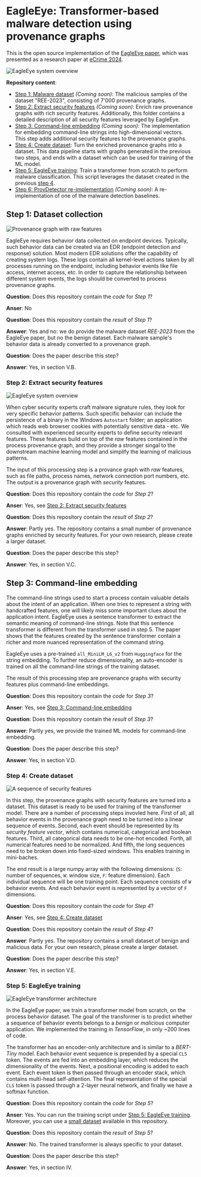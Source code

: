 # EagleEye: Transformer-based malware detection using provenance graphs

This is the open source implementation of the [EagleEye paper](https://arxiv.org/abs/2408.09217), which was presented as a research paper at [eCrime 2024](https://apwg.org/event/ecrime2024/).

![EagleEye system overview](figures/system_diagram_code_steps.png)

**Repository content**:

* [Step 1: Malware dataset](./1-Malware-dataset) *(Coming soon)*: The malicious samples of the dataset "REE-2023", consisting of 7'000 provenance graphs.
* [Step 2: Extract security features](2-Security-features) *(Coming soon)*: Enrich raw provenance graphs with rich security features. Additionally, this folder contains a detailed description of all security features leveraged by EagleEye.
* [Step 3: Command-line embedding](3-Command-line-embedding) *(Coming soon)*: The implementation for embedding command-line strings into high-dimensional vectors. This step adds additional security features to the provenance graphs.
* [Step 4: Create dataset](4-Create-dataset): Turn the enriched provenance graphs into a dataset. This data pipeline starts with graphs generated in the previous two steps, and ends with a dataset which can be used for training of the ML model.
* [Step 5: EagleEye training](./5-EagleEye-training): Train a transformer from scratch to perform malware classification. This script leverages the dataset created in the previous [step 4](4-Create-dataset).
* [Step 6: ProvDetector re-implementation](6-ProvDetector) *(Coming soon)*: A re-implementation of one of the malware detection baselines.

## Step 1: Dataset collection

![Provenance graph with raw features](figures/provenance_graph_raw_features.png)

EagleEye requires behavior data collected on endpoint devices. Typically, such behavior data can be created via an EDR (endpoint detection and response) solution. Most modern EDR solutions offer the capability of creating system logs. These logs contain all kernel-level actions taken by all processes running on the endpoint, including behavior events like file access, internet access, etc. In order to capture the relationship between different system events, the logs should be converted to process provenance graphs.

**Question**: Does this repository contain the *code* for *Step 1*?

**Anser**: No

**Question**: Does this repository contain the *result* of *Step 1*?

**Answer**: Yes and no: we do provide the malware dataset *REE-2023* from the EagleEye paper, but no the benign dataset. Each malware sample's behavior data is already converted to a provenance graph.

**Question**: Does the paper describe this step?

**Answer**: Yes, in section V.B.

### Step 2: Extract security features

![EagleEye system overview](figures/provenance_graph_security_features.png)

When cyber security experts craft malware signature rules, they look for very specific behavior patterns. Such specific behavior can include the persistence of a binary in the Windows `Autostart` folder; an application which reads web browser cookies with potentially sensitive data - etc. We consulted with experienced security experts to define security relevant features. These features build on top of the *raw* features contained in the process provenance graph, and they provide a stronger singal to the downstream machine learning model and simplify the learning of malicious patterns.

The input of this processing step is a provance graph with *raw* features, such as file paths, process names, network connection port numbers, etc. The output is a provenance graph with *security* features.

**Question**: Does this repository contain the *code* for *Step 2*?

**Anser**: Yes, see [Step 2: Extract security features](2-Security-features)

**Question**: Does this repository contain the *result* of *Step 2*?

**Answer**: Partly yes. The repository contains a small number of provenance graphs enriched by security features. For your own research, please create a larger dataset.

**Question**: Does the paper describe this step?

**Answer**: Yes, in section V.C.

## Step 3: Command-line embedding

The command-line strings used to start a process contain valuable details about the intent of an application. When one tries to represent a string with handcrafted features, one will likely miss some important clues about the application intent. EagleEye uses a sentence transformer to extract the semantic meaning of command-line strings. Note that this sentence transformer is different from the transformer used in step 5. The paper shows that the features created by the sentence transformer contain a richer and more nuanced representation of the command string.

EagleEye uses a pre-trained `all_MiniLM_L6_v2` from `Huggingface` for the string embedding. To further reduce dimensionality, an auto-encoder is trained on all the command-line strings of the training dataset.

The result of this processing step are provenance graphs with security features plus command-line embeddings.

**Question**: Does this repository contain the *code* for *Step 3*?

**Anser**: Yes, see [Step 3: Command-line embedding](3-Command-line-embedding)

**Question**: Does this repository contain the *result* of *Step 3*?

**Answer**: Partly yes, we provide the trained ML models for command-line embedding.

**Question**: Does the paper describe this step?

**Answer**: Yes, in section V.D.

### Step 4: Create dataset

![A sequence of security features](figures/security_feature_sequence.png)

In this step, the provenance graphs with security features are turned into a dataset. This dataset is ready to be used for training of the transformer model. There are a number of processing steps invovled here. First of all, all behavior events in the provenance graph need to be turned into a linear sequence of events. Second, each event should be represented by its *security feature vector*, which contains numerical, categorical and boolean features. Third, all categorical data needs to be one-hot encoded. Forth, all numerical features need to be normalized. And fifth, the long sequences need to be broken down into fixed-sized windows. This enables training in mini-baches.

The end result is a large numpy array with the following dimensions: (`S`: number of sequences, `W`: window size, `F`: feature dimension). Each individual sequence will be one training point. Each sequence consists of `W` behavior events. And each behavior event is represented by a vector of `F` dimensions.

**Question**: Does this repository contain the *code* for *Step 4*?

**Anser**: Yes, see [Step 4: Create dataset](4-Create-dataset)

**Question**: Does this repository contain the *result* of *Step 4*?

**Answer**: Partly yes. The repository contains a small dataset of benign and malicious data. For your own research, please create a larger dataset.

**Question**: Does the paper describe this step?

**Answer**: Yes, in section V.E.

### Step 5: EagleEye training

![EagleEye transformer architecture](figures/transformer_architecture.png)

In the EagleEye paper, we train a transformer model from scratch, on the process behavior dataset. The goal of the transformer is to predict whether a sequence of behavior events belongs to a *benign* or *malicious* computer application. We implemented the training in *TensorFlow*, in only ~200 lines of code. 

The transformer has an encoder-only architecture and is similar to a *BERT-Tiny* model. Each behavior event sequence is prepended by a special `CLS` token. The events are fed into an embedding layer, which reduces the dimensionality of the events. Next, a positional encoding is added to each event. Each event token is then passed through an encoder stack, which contains multi-head self-attention. The final representation of the special `CLS` token is passed through a 2-layer neural network, and finally we have a softmax function.

**Question**: Does this repository contain the *code* for *Step 5*?

**Anser**: Yes. You can run the training script under [Step 5: EagleEye training](./5-EagleEye-training). Moreover, you can use a [small dataset](./4-Create-dataset/dataset.npz) available in this repository.

**Question**: Does this repository contain the *result* of *Step 5*?

**Answer**: No. The trained transformer is always specific to your dataset.

**Question**: Does the paper describe this step?

**Answer**: Yes, in section IV.

